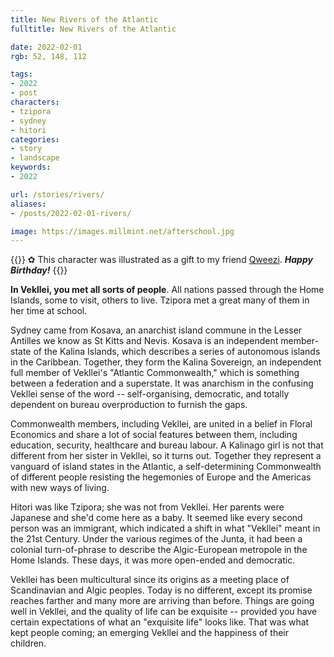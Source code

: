 ```yaml
---
title: New Rivers of the Atlantic
fulltitle: New Rivers of the Atlantic

date: 2022-02-01
rgb: 52, 148, 112

tags: 
- 2022
- post
characters:
- tzipora
- sydney
- hitori
categories:
- story
- landscape
keywords:
- 2022

url: /stories/rivers/
aliases:
- /posts/2022-02-01-rivers/

image: https://images.millmint.net/afterschool.jpg
---
```


{{<note>}}
✿ This character was illustrated as a gift to my friend [Qweezi](https://twitter.com/Qweezi1). ***Happy Birthday!***
{{</note>}}

**In Vekllei, you met all sorts of people**. All nations passed through the Home Islands, some to visit, others to live. Tzipora met a great many of them in her time at school.

Sydney came from Kosava, an anarchist island commune in the Lesser Antilles we know as St Kitts and Nevis. Kosava is an independent member-state of the Kalina Islands, which describes a series of autonomous islands in the Caribbean. Together, they form the Kalina Sovereign, an independent full member of Vekllei's "Atlantic Commonwealth," which is something between a federation and a superstate. It was anarchism in the confusing Vekllei sense of the word -- self-organising, democratic, and totally dependent on bureau overproduction to furnish the gaps.

Commonwealth members, including Vekllei, are united in a belief in Floral Economics and share a lot of social features between them, including education, security, healthcare and bureau labour. A Kalinago girl is not that different from her sister in Vekllei, so it turns out. Together they represent a vanguard of island states in the Atlantic, a self-determining Commonwealth of different people resisting the hegemonies of Europe and the Americas with new ways of living.

Hitori was like Tzipora; she was not from Vekllei. Her parents were Japanese and she'd come here as a baby. It seemed like every second person was an immigrant, which indicated a shift in what "Vekllei" meant in the 21st Century. Under the various regimes of the Junta, it had been a colonial turn-of-phrase to describe the Algic-European metropole in the Home Islands. These days, it was more open-ended and democratic. 

Vekllei has been multicultural since its origins as a meeting place of Scandinavian and Algic peoples. Today is no different, except its promise reaches farther and many more are arriving than before. Things are going well in Vekllei, and the quality of life can be exquisite -- provided you have certain expectations of what an "exquisite life" looks like. That was what kept people coming; an emerging Vekllei and the happiness of their children.